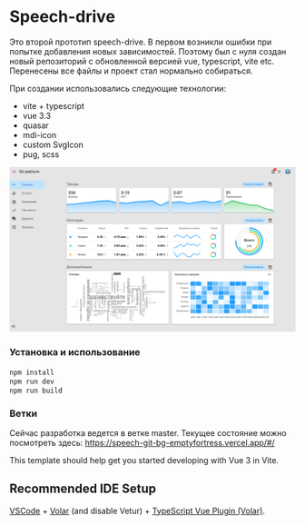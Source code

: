 # Speech-drive

Это второй прототип speech-drive. В первом возникли ошибки при попытке добавления новых зависимостей. Поэтому был с нуля создан новый репозиторий с обновленной версией vue, typescript, vite etc. Перенесены все файлы и проект стал нормально собираться.

При создании использовались следующие технологии:

- vite + typescript
- vue 3.3
- quasar
- mdi-icon
- custom SvgIcon
- pug, scss

![This is an image](/src/assets/img/image.png)

### Установка и использование

```
npm install
npm run dev
npm run build
```

### Ветки

Сейчас разработка ведется в ветке master.
Текущее состояние можно посмотреть здесь: https://speech-git-bg-emptyfortress.vercel.app/#/

This template should help get you started developing with Vue 3 in Vite.

## Recommended IDE Setup

[VSCode](https://code.visualstudio.com/) + [Volar](https://marketplace.visualstudio.com/items?itemName=Vue.volar) (and disable Vetur) + [TypeScript Vue Plugin (Volar)](https://marketplace.visualstudio.com/items?itemName=Vue.vscode-typescript-vue-plugin).
